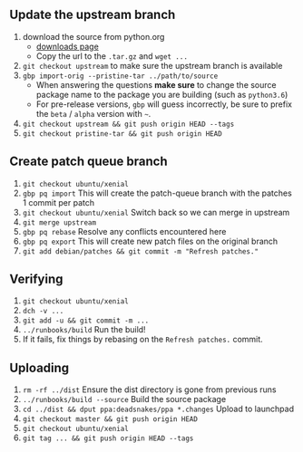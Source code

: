 ## Update the upstream branch

1. download the source from python.org
    - [downloads page](https://www.python.org/downloads/)
    - Copy the url to the `.tar.gz` and `wget ...`
1. `git checkout upstream` to make sure the upstream branch is available
1. `gbp import-orig --pristine-tar ../path/to/source`
    - When answering the questions **make sure** to change the source package
      name to the package you are building (such as `python3.6`)
    - For pre-release versions, `gbp` will guess incorrectly, be sure to prefix
      the `beta` / `alpha` version with `~`.
1. `git checkout upstream && git push origin HEAD --tags`
1. `git checkout pristine-tar && git push origin HEAD`

## Create patch queue branch

1. `git checkout ubuntu/xenial`
1. `gbp pq import` This will create the patch-queue branch with the patches 1 commit per patch
1. `git checkout ubuntu/xenial`  Switch back so we can merge in upstream
1. `git merge upstream`
1. `gbp pq rebase`  Resolve any conflicts encountered here
1. `gbp pq export`  This will create new patch files on the original branch
1. `git add debian/patches && git commit -m "Refresh patches."`

## Verifying

1. `git checkout ubuntu/xenial`
1. `dch -v ...`
1. `git add -u && git commit -m ...`
1. `../runbooks/build`  Run the build!
1. If it fails, fix things by rebasing on the `Refresh patches.` commit.

## Uploading

1. `rm -rf ../dist`  Ensure the dist directory is gone from previous runs
1. `../runbooks/build --source` Build the source package
1. `cd ../dist && dput ppa:deadsnakes/ppa *.changes` Upload to launchpad
1. `git checkout master && git push origin HEAD`
1. `git checkout ubuntu/xenial`
1. `git tag ... && git push origin HEAD --tags`
